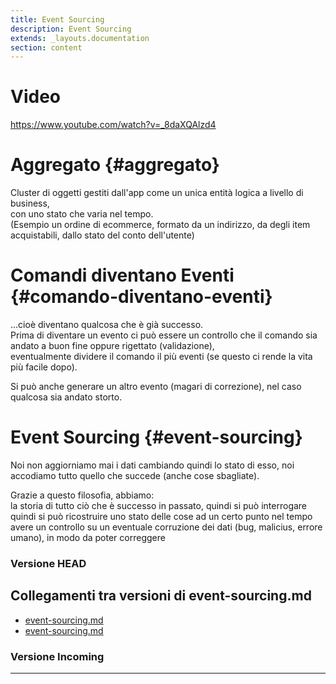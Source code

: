 ```yaml
---
title: Event Sourcing
description: Event Sourcing
extends: _layouts.documentation
section: content
---
```


# Video
https://www.youtube.com/watch?v=_8daXQAlzd4

# Aggregato {#aggregato}

Cluster di oggetti gestiti dall'app come un unica entità logica a livello di business,   
con uno stato che varia nel tempo.  
(Esempio un ordine di ecommerce, formato da un indirizzo, da degli item acquistabili, dallo stato del conto dell'utente)

# Comandi diventano Eventi {#comando-diventano-eventi}

...cioè diventano qualcosa che è già successo.  
Prima di diventare un evento ci può essere un controllo che il comando sia andato a buon fine oppure rigettato (validazione),  
eventualmente dividere il comando il più eventi (se questo ci rende la vita più facile dopo).

Si può anche generare un altro evento (magari di correzione), nel caso qualcosa sia andato storto.

# Event Sourcing {#event-sourcing}
Noi non aggiorniamo mai i dati cambiando quindi lo stato di esso, noi accodiamo tutto quello che succede (anche cose sbagliate).  


Grazie a questo filosofia, abbiamo:  
la storia di tutto ciò che è successo in passato, quindi si può interrogare  
quindi si può ricostruire uno stato delle cose ad un certo punto nel tempo  
avere un controllo su un eventuale corruzione dei dati (bug, malicius, errore umano), in modo da poter correggere

### Versione HEAD


## Collegamenti tra versioni di event-sourcing.md
* [event-sourcing.md](../../../Xot/project_docs/activity/event-sourcing.md)
* [event-sourcing.md](../../../Tenant/project_docs/it/config/event-sourcing.md)


### Versione Incoming


---

